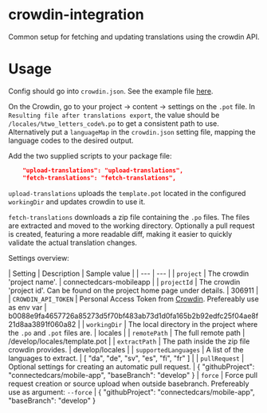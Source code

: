 # crowdin-integration
Common setup for fetching and updating translations using the crowdin API.

# Usage

Config should go into `crowdin.json`. See the example file [here](https://github.com/connectedcars/crowdin-integration/blob/master/crowdin.example.json).

On the Crowdin, go to your project -> content -> settings on the `.pot` file. In `Resulting file after translations export`, the value should be `/locales/%two_letters_code%.po` to get a consistent path to use. Alternatively put a `languageMap` in the `crowdin.json` setting file, mapping the language codes to the desired output.

Add the two supplied scripts to your package file:

```json
    "upload-translations": "upload-translations",
    "fetch-translations": "fetch-translations",
```

`upload-translations` uploads the `template.pot` located in the configured `workingDir` and updates crowdin to use it.

`fetch-translations` downloads a zip file containing the `.po` files. The files are extracted and moved to the working directory. Optionally a pull request is created, featuring a more readable diff, making it easier to quickly validate the actual translation changes.


Settings overview:

| Setting | Description | Sample value | 
| --- | --- |
| `project` | The crowdin 'project name'. | connectedcars-mobileapp | 
| `projectId` | The crowdin 'project id'. Can be found on the project home page under details. | 306911 |
| `CROWDIN_API_TOKEN` | Personal Access Token from [Crowdin](https://crowdin.com/settings#api-key). Prefereably use as env var  | b0088e9fa4657726a85273d5f70bf483ab73d1d0fa165b2b92edfc25f04ae8f21d8aa3891f060a82 |
| `workingDir` | The local directory in the project where the `.po` and `.pot` files are. | locales |
| `remotePath` | The full remote path | /develop/locales/template.pot |
| `extractPath` | The path inside the zip file crowdin provides. | develop/locales |
| `supportedLanguages` | A list of the languages to extract. | [ "da", "de", "sv", "es", "fi", "fr" ] |
| `pullRequest` | Optional settings for creating an automatic pull request. | { "githubProject": "connectedcars/mobile-app", "baseBranch": "develop" }
| `force` | Force pull request creation or source upload when outside basebranch. Prefereably use as argument: `--force` | { "githubProject": "connectedcars/mobile-app", "baseBranch": "develop" }
